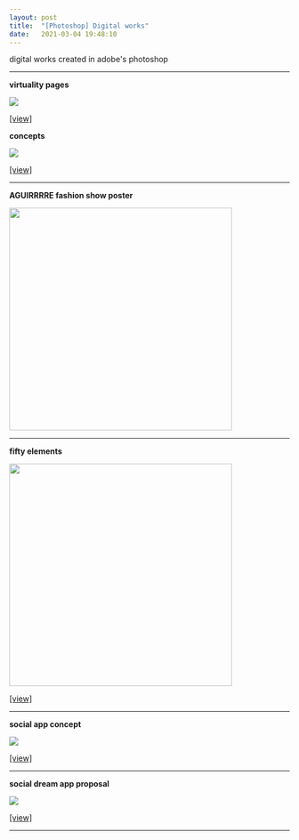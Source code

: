 ```yaml
---
layout: post
title:  "[Photoshop] Digital works"
date:   2021-03-04 19:48:10
---
```


digital works created in adobe's photoshop

-----------------------------------------------------------

**virtuality pages**

<img src="https://i.imgur.com/Bgx4KlW.jpg">

[[view]](https://i.imgur.com/Bgx4KlW.jpg)


**concepts** 

<img src="https://i.imgur.com/OMAmTwz.jpg">

[[view]](https://i.imgur.com/OMAmTwz.jpg)

-----------------------------------------------------------

**AGUIRRRRE fashion show poster**

<img src="https://i.imgur.com/zNpGsNS.jpg" width="400">

-----------------------------------------------------------

**fifty elements**

<!-- 
<p align="center">
    <img src="https://i.imgur.com/bUeaZJ7.jpg" width="400" >
</p> 
-->
<img src="https://i.imgur.com/bUeaZJ7.jpg" width="400" >

[[view]](https://i.imgur.com/bUeaZJ7.jpg)

-----------------------------------------------------------

**social app concept**

<img src="https://i.imgur.com/nHeem1n.png">

[[view]](https://i.imgur.com/nHeem1n.png)

-----------------------------------------------------------

**social dream app proposal**

<img src="https://i.imgur.com/DaC8Ec4.jpg">

[[view]](https://i.imgur.com/DaC8Ec4.jpg)

-----------------------------------------------------------

